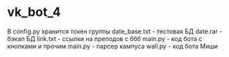 # vk_bot_4
В config.py хранится токен группы
date_base.txt - тестовая БД
date.rar - бэкап БД
link.txt - ссылки на преподов с ббб
main.py - код бота с кнопками и прочим
main.py - парсер кампуса
wall.py - код бота Миши
